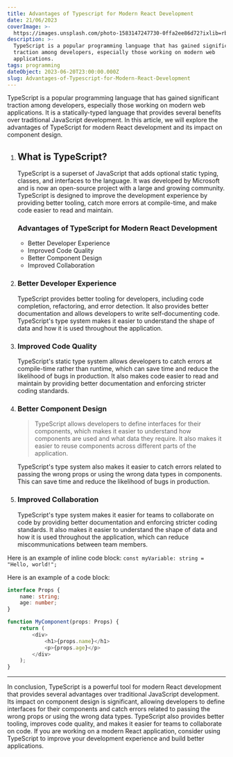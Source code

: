 ```yaml
---
title: Advantages of Typescript for Modern React Development
date: 21/06/2023
coverImage: >-
  https://images.unsplash.com/photo-1583147247730-0ffa2ee86d72?ixlib=rb-4.0.3&ixid=M3wxMjA3fDB8MHxzZWFyY2h8NHx8cnVzdHxlbnwwfHwwfHx8MA%3D%3D&auto=format&fit=crop&w=800&q=60
description: >-
  TypeScript is a popular programming language that has gained significant
  traction among developers, especially those working on modern web
  applications.
tags: programming
dateObject: 2023-06-20T23:00:00.000Z
slug: Advantages-of-Typescript-for-Modern-React-Development
---
```


TypeScript is a popular programming language that has gained significant
traction among developers, especially those working on modern web applications.
It is a statically-typed language that provides several benefits over
traditional JavaScript development. In this article, we will explore the
advantages of TypeScript for modern React development and its impact on
component design.

1. ## What is TypeScript?

    TypeScript is a superset of JavaScript that adds optional static typing,
    classes, and interfaces to the language. It was developed by Microsoft and is
    now an open-source project with a large and growing community. TypeScript is
    designed to improve the development experience by providing better tooling,
    catch more errors at compile-time, and make code easier to read and maintain.

    ### Advantages of TypeScript for Modern React Development

    - Better Developer Experience
    - Improved Code Quality
    - Better Component Design
    - Improved Collaboration

2. ### Better Developer Experience

    TypeScript provides better tooling for developers, including code completion,
    refactoring, and error detection. It also provides better documentation and
    allows developers to write self-documenting code. TypeScript's type system
    makes it easier to understand the shape of data and how it is used throughout
    the application.

3. ### Improved Code Quality

    TypeScript's static type system allows developers to catch errors at
    compile-time rather than runtime, which can save time and reduce the
    likelihood of bugs in production. It also makes code easier to read and
    maintain by providing better documentation and enforcing stricter coding
    standards.

4. ### Better Component Design

    > TypeScript allows developers to define interfaces for their components,
    > which makes it easier to understand how components are used and what data
    > they require. It also makes it easier to reuse components across different
    > parts of the application.

    TypeScript's type system also makes it easier to catch errors related to
    passing the wrong props or using the wrong data types in components. This can
    save time and reduce the likelihood of bugs in production.

5. ### Improved Collaboration

    TypeScript's type system makes it easier for teams to collaborate on code by
    providing better documentation and enforcing stricter coding standards. It
    also makes it easier to understand the shape of data and how it is used
    throughout the application, which can reduce miscommunications between team
    members.

Here is an example of inline code block:
`const myVariable: string = "Hello, world!";`

Here is an example of a code block:

```typescript
interface Props {
	name: string;
	age: number;
}

function MyComponent(props: Props) {
	return (
		<div>
			<h1>{props.name}</h1>
			<p>{props.age}</p>
		</div>
	);
}
```

---

In conclusion, TypeScript is a powerful tool for modern React development that
provides several advantages over traditional JavaScript development. Its impact
on component design is significant, allowing developers to define interfaces for
their components and catch errors related to passing the wrong props or using
the wrong data types. TypeScript also provides better tooling, improves code
quality, and makes it easier for teams to collaborate on code. If you are
working on a modern React application, consider using TypeScript to improve your
development experience and build better applications.
